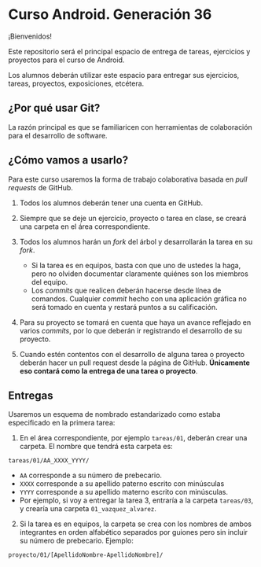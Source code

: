 
# Curso Android. Generación 36

¡Bienvenidos!

Este repositorio será el principal espacio de entrega de tareas, ejercicios y proyectos para el curso de Android. 

Los alumnos deberán utilizar este espacio para entregar sus ejercicios, tareas, proyectos, exposiciones, etcétera.

## ¿Por qué usar Git?

La razón principal es que se familiaricen con herramientas de colaboración para el desarrollo de software.

## ¿Cómo vamos a usarlo?

Para este curso usaremos la forma de trabajo colaborativa basada en *pull requests* de GitHub.

1. Todos los alumnos deberán tener una cuenta en GitHub.

2. Siempre que se deje un ejercicio, proyecto o tarea en clase, se creará una carpeta en el área correspondiente.

3. Todos los alumnos harán un *fork* del árbol y desarrollarán la tarea en su *fork*.
	* Si la tarea es en equipos, basta con que uno de ustedes la haga, pero no olviden documentar claramente quiénes son los miembros del equipo.
	* Los *commits* que realicen deberán hacerse desde línea de comandos. Cualquier *commit* hecho con una aplicación gráfica no será tomado en cuenta y restará puntos a su calificación.

4. Para su proyecto se tomará en cuenta que haya un avance reflejado en varios *commits*, por lo que deberán ir registrando el desarrollo de su proyecto.

5. Cuando estén contentos con el desarrollo de alguna tarea o proyecto deberán hacer un pull request desde la página de GitHub. **Únicamente eso contará como la entrega de una tarea o proyecto**.

## Entregas

Usaremos un esquema de nombrado estandarizado como estaba especificado en la primera tarea:

1. En el área correspondiente, por ejemplo `tareas/01`, deberán crear una carpeta. El nombre que tendrá esta carpeta es:

```
tareas/01/AA_XXXX_YYYY/
```

* `AA` corresponde a su número de prebecario.
* `XXXX` corresponde a su apellido paterno escrito con minúsculas
* `YYYY` corresponde a su apellido materno escrito con minúsculas.
* Por ejemplo, si voy a entregar la tarea 3, entraría a la carpeta `tareas/03`, y crearía una carpeta `01_vazquez_alvarez`.

2. Si la tarea es en equipos, la carpeta se crea con los nombres de ambos integrantes en orden alfabético separados por guiones pero sin incluir su número de prebecario. Ejemplo:

```
proyecto/01/[ApellidoNombre-ApellidoNombre]/
```
